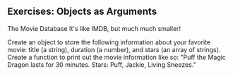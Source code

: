 ## Exercises: Objects as Arguments

The Movie Database
It's like IMDB, but much much smaller!

Create an object to store the following information about your favorite movie: title (a string), duration (a number), and stars (an array of strings).
Create a function to print out the movie information like so: "Puff the Magic Dragon lasts for 30 minutes. Stars: Puff, Jackie, Living Sneezes."
